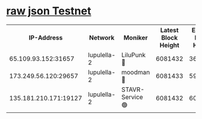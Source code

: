 [raw json Testnet](https://rpc-check.jaclalt.stavr.tech/jaclalt/rpc-jaclalt-result.json)
=

<table><tr><th>IP-Address</th><th>Network</th><th>Moniker</th><th>Latest Block Height</th><th>Earliest Block Height</th><th>Catching Up</th><th>Tx Index</th><th>Voting Power</th><th>Scan Time</th></tr><tr><td>65.109.93.152:31657</td><td>lupulella-2</td><td>LiluPunk 🔴</td><td>6081432</td><td>3688866</td><td>False</td><td>on</td><td>685133</td><td>2024-01-07T04:55:55.520024382UTC</td></tr><tr><td>173.249.56.120:29657</td><td>lupulella-2</td><td>moodman 🔴</td><td>6081433</td><td>5981433</td><td>False</td><td>off</td><td>769094</td><td>2024-01-07T04:56:02.016401684UTC</td></tr><tr><td>135.181.210.171:19127</td><td>lupulella-2</td><td>STAVR-Service 🟢</td><td>6081432</td><td>6080901</td><td>False</td><td>on</td><td>0</td><td>2024-01-07T04:55:55.151230294UTC</td></tr></table>
